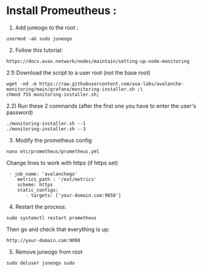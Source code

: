 # Install Promeutheus :

1. Add juneogo to the root :

```
usermod -aG sudo juneogo
```

2. Follow this tutorial:

```
https://docs.avax.network/nodes/maintain/setting-up-node-monitoring
```

2.1) Download the script to a user root (not the base root)

```
wget -nd -m https://raw.githubusercontent.com/ava-labs/avalanche-monitoring/main/grafana/monitoring-installer.sh ;\
chmod 755 monitoring-installer.sh;
```

2.2) Run these 2 commands (after the first one you have to enter the user's password)

```
./monitoring-installer.sh --1
./monitoring-installer.sh --3
```

3. Modify the prometheus config

```
nano etc/prometheus/prometheus.yml
```

Change lines to work with https (if https set)

```
 - job_name: 'avalanchego'
    metrics_path : '/ext/metrics'
    scheme: https
    static_configs:
       - targets: ['your-domain.com:9650']
```

4. Restart the process:

```
sudo systemctl restart prometheus
```

Then go and check that everything is up:

```
http://your-domain.com:9090
```

5. Remove juneogo from root

```
sudo deluser juneogo sudo
```
